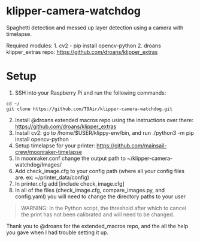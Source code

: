# klipper-camera-watchdog
Spaghetti detection and messed up layer detection using a camera with timelapse.

Required modules:
    1. cv2 - pip install opencv-python
    2. droans klipper_extras repo: https://github.com/droans/klipper_extras

# Setup
1. SSH into your Raspberry Pi and run the following commands:
 ```
cd ~/
git clone https://github.com/T9Air/klipper-camera-watchdog.git
```
2. Install @droans extended macros repo using the instructions over there: https://github.com/droans/klipper_extras
3. Install cv2: go to /home/$USER/klippy-env/bin, and run ./python3 -m pip install opencv-python
4. Setup timelapse for your printer: https://github.com/mainsail-crew/moonraker-timelapse
5. In moonraker.conf change the output path to ~/klipper-camera-watchdog/Images/
6. Add check_image.cfg to your config path (where all your config files are. ex: ~/printer_data/config)
7. In printer.cfg add [include check_image.cfg]
8. In all of the files (check_image.cfg, compare_images.py, and config.yaml) you will need to change the directory paths to your user

>WARNING: In the Python script, the threshold after which to cancel the print has not been calibrated and will need to be changed.

Thank you to @droans for the extended_macros repo, and the all the help you gave when I had trouble setting it up.
